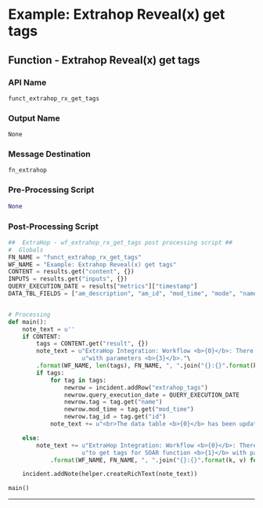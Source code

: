 <!--
    DO NOT MANUALLY EDIT THIS FILE
    THIS FILE IS AUTOMATICALLY GENERATED WITH resilient-sdk codegen
    Generated with resilient-sdk v48.0.4034
-->

# Example: Extrahop Reveal(x) get tags

## Function - Extrahop Reveal(x) get tags

### API Name
`funct_extrahop_rx_get_tags`

### Output Name
`None`

### Message Destination
`fn_extrahop`

### Pre-Processing Script
```python
None
```

### Post-Processing Script
```python
##  ExtraHop - wf_extrahop_rx_get_tags post processing script ##
#  Globals
FN_NAME = "funct_extrahop_rx_get_tags"
WF_NAME = "Example: Extrahop Reveal(x) get tags"
CONTENT = results.get("content", {})
INPUTS = results.get("inputs", {})
QUERY_EXECUTION_DATE = results["metrics"]["timestamp"]
DATA_TBL_FIELDS = ["am_description", "am_id", "mod_time", "mode", "name", "owner", "rights", "short_code", "show_alert_status", "walks", "weighting"]


# Processing
def main():
    note_text = u''
    if CONTENT:
        tags = CONTENT.get("result", {})
        note_text = u"ExtraHop Integration: Workflow <b>{0}</b>: There were <b>{1}</b> Tags returned for SOAR function <b>{2}</b> "\
                     u"with parameters <b>{3}</b>."\
        .format(WF_NAME, len(tags), FN_NAME, ", ".join("{}:{}".format(k, v) for k, v in INPUTS.items()))
        if tags:
            for tag in tags:
                newrow = incident.addRow("extrahop_tags")
                newrow.query_execution_date = QUERY_EXECUTION_DATE
                newrow.tag = tag.get("name")
                newrow.mod_time = tag.get("mod_time")
                newrow.tag_id = tag.get("id")
            note_text += u"<br>The data table <b>{0}</b> has been updated".format("Extrahop Tags")

    else:
        note_text += u"ExtraHop Integration: Workflow <b>{0}</b>: There was <b>no</b> result returned while attempting " \
                     u"to get tags for SOAR function <b>{1}</b> with parameters <b>{2}</b>."\
            .format(WF_NAME, FN_NAME, ", ".join("{}:{}".format(k, v) for k, v in INPUTS.items()))

    incident.addNote(helper.createRichText(note_text))

main()

```

---

